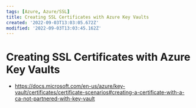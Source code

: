 ```yaml
---
tags: [Azure, Azure/SSL]
title: Creating SSL Certificates with Azure Key Vaults
created: '2022-09-03T13:03:05.672Z'
modified: '2022-09-03T13:03:45.162Z'
---
```


# Creating SSL Certificates with Azure Key Vaults

* https://docs.microsoft.com/en-us/azure/key-vault/certificates/certificate-scenarios#creating-a-certificate-with-a-ca-not-partnered-with-key-vault

